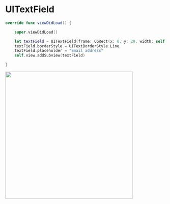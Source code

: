 # UITextField

```swift
override func viewDidLoad() {

    super.viewDidLoad()

    let textField = UITextField(frame: CGRect(x: 0, y: 20, width: self.view.bounds.width, height: 21))
    textField.borderStyle = UITextBorderStyle.Line
    textField.placeholder = "Email address"
    self.view.addSubview(textField)

}
```

<a href="http://i.imgur.com/0Ru6S88.png"><img src="http://i.imgur.com/0Ru6S88.png" height="400"></a>
